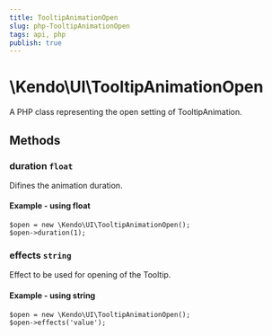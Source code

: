 ```yaml
---
title: TooltipAnimationOpen
slug: php-TooltipAnimationOpen
tags: api, php
publish: true
---
```


# \Kendo\UI\TooltipAnimationOpen

A PHP class representing the open setting of TooltipAnimation.


## Methods

### duration `float`

Difines the animation duration.


#### Example - using float
    $open = new \Kendo\UI\TooltipAnimationOpen();
    $open->duration(1);

### effects `string`

Effect to be used for opening of the Tooltip.


#### Example - using string
    $open = new \Kendo\UI\TooltipAnimationOpen();
    $open->effects('value');

